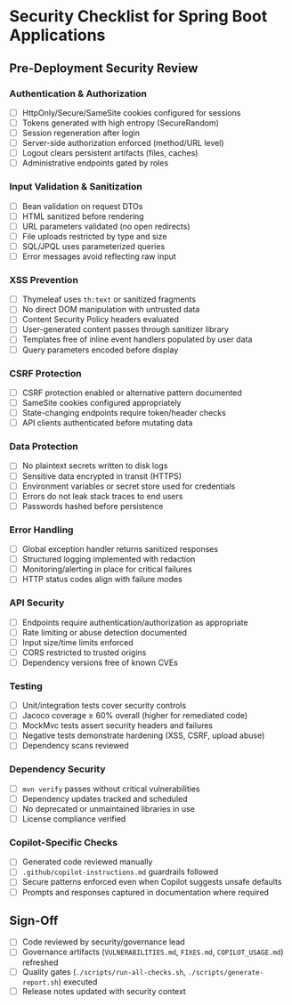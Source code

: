 # Security Checklist for Spring Boot Applications

## Pre-Deployment Security Review

### Authentication & Authorization
- [ ] HttpOnly/Secure/SameSite cookies configured for sessions
- [ ] Tokens generated with high entropy (SecureRandom)
- [ ] Session regeneration after login
- [ ] Server-side authorization enforced (method/URL level)
- [ ] Logout clears persistent artifacts (files, caches)
- [ ] Administrative endpoints gated by roles

### Input Validation & Sanitization
- [ ] Bean validation on request DTOs
- [ ] HTML sanitized before rendering
- [ ] URL parameters validated (no open redirects)
- [ ] File uploads restricted by type and size
- [ ] SQL/JPQL uses parameterized queries
- [ ] Error messages avoid reflecting raw input

### XSS Prevention
- [ ] Thymeleaf uses `th:text` or sanitized fragments
- [ ] No direct DOM manipulation with untrusted data
- [ ] Content Security Policy headers evaluated
- [ ] User-generated content passes through sanitizer library
- [ ] Templates free of inline event handlers populated by user data
- [ ] Query parameters encoded before display

### CSRF Protection
- [ ] CSRF protection enabled or alternative pattern documented
- [ ] SameSite cookies configured appropriately
- [ ] State-changing endpoints require token/header checks
- [ ] API clients authenticated before mutating data

### Data Protection
- [ ] No plaintext secrets written to disk logs
- [ ] Sensitive data encrypted in transit (HTTPS)
- [ ] Environment variables or secret store used for credentials
- [ ] Errors do not leak stack traces to end users
- [ ] Passwords hashed before persistence

### Error Handling
- [ ] Global exception handler returns sanitized responses
- [ ] Structured logging implemented with redaction
- [ ] Monitoring/alerting in place for critical failures
- [ ] HTTP status codes align with failure modes

### API Security
- [ ] Endpoints require authentication/authorization as appropriate
- [ ] Rate limiting or abuse detection documented
- [ ] Input size/time limits enforced
- [ ] CORS restricted to trusted origins
- [ ] Dependency versions free of known CVEs

### Testing
- [ ] Unit/integration tests cover security controls
- [ ] Jacoco coverage ≥ 60% overall (higher for remediated code)
- [ ] MockMvc tests assert security headers and failures
- [ ] Negative tests demonstrate hardening (XSS, CSRF, upload abuse)
- [ ] Dependency scans reviewed

### Dependency Security
- [ ] `mvn verify` passes without critical vulnerabilities
- [ ] Dependency updates tracked and scheduled
- [ ] No deprecated or unmaintained libraries in use
- [ ] License compliance verified

### Copilot-Specific Checks
- [ ] Generated code reviewed manually
- [ ] `.github/copilot-instructions.md` guardrails followed
- [ ] Secure patterns enforced even when Copilot suggests unsafe defaults
- [ ] Prompts and responses captured in documentation where required

## Sign-Off
- [ ] Code reviewed by security/governance lead
- [ ] Governance artifacts (`VULNERABILITIES.md`, `FIXES.md`, `COPILOT_USAGE.md`) refreshed
- [ ] Quality gates (`./scripts/run-all-checks.sh`, `./scripts/generate-report.sh`) executed
- [ ] Release notes updated with security context
